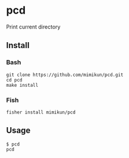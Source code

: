 # pcd

Print current directory

## Install

### Bash

```shell
git clone https://github.com/mimikun/pcd.git
cd pcd
make install
```

### Fish

```shell
fisher install mimikun/pcd
```

## Usage

```shell
$ pcd
pcd
```
